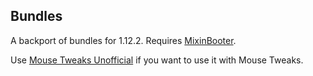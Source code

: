 ## Bundles
A backport of bundles for 1.12.2. Requires [MixinBooter](https://www.curseforge.com/minecraft/mc-mods/mixin-booter). 

Use [Mouse Tweaks Unofficial](https://www.curseforge.com/minecraft/mc-mods/mouse-tweaks-unofficial) if you want to use it with Mouse Tweaks.
